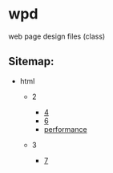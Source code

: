 # wpd
web page design files (class)

## Sitemap:
- html
	- 2
		- [4](html/2/4)
		- [6](html/2/6)
		- [performance](html/2/performance)

	- 3
		- [7](html/3/7)